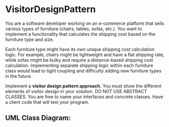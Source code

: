 # VisitorDesignPattern

<p>You are a software developer working on an e-commerce platform that sells various types of furniture (chairs, tables, sofas, etc.). You want to implement a functionality that calculates the shipping cost based on the furniture type and size.

Each furniture type might have its own unique shipping cost calculation logic. For example, chairs might be lightweight and have a flat shipping rate, while sofas might be bulky and require a distance-based shipping cost calculation. Implementing separate shipping logic within each furniture class would lead to tight coupling and difficulty adding new furniture types in the future.

Implement a **visitor design pattern approach.** You must show the different elements of visitor design in your solution.  DO NOT USE ABSTRACT CLASSES. You are free to name your interfaces and concrete classes. Have a client code that will test your program.</p>

## UML Class Diagram:


